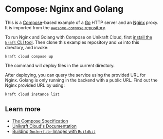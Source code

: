 # Compose: Nginx and Golang

This is a [Compose](https://unikraft.cloud/docs/guides/features/compose/)-based example of a [Go]() HTTP server and an [Nginx](https://nginx.org/en/) proxy.
It is imported from the [`awesome-compose` repository](https://github.com/docker/awesome-compose).

To run Nginx and Golang with Compose on Unikraft Cloud, first [install the `kraft` CLI tool](https://unikraft.org/docs/cli).
Then clone this examples repository and `cd` into this directory, and invoke:

```console
kraft cloud compose up
```

The command will deploy files in the current directory.

After deploying, you can query the service using the provided URL for Nginx.
Golang is only running in the backend with a public URL.
Find out the Nginx provided URL by using:

```console
kraft cloud instance list
```

## Learn more

- [The Compose Specification](https://github.com/compose-spec/compose-spec/blob/main/spec.md)
- [Unikraft Cloud's Documentation](https://unikraft.cloud/docs/)
- [Building `Dockerfile` Images with `Buildkit`](https://unikraft.org/guides/building-dockerfile-images-with-buildkit)
